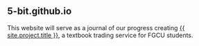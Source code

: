 5-bit.github.io
--------------

This website will serve as a journal of our progress creating [{{ site.project.title }}](https://github.com/5-Bit/Eagleslist), a textbook trading service for FGCU students.
